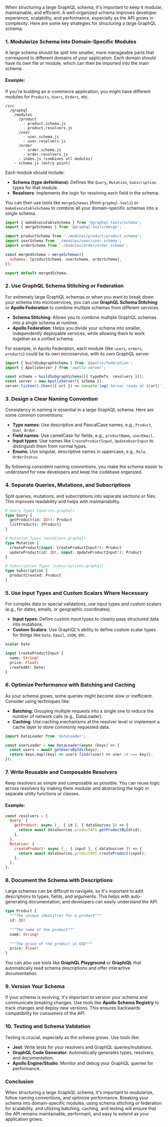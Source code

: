 When structuring a large GraphQL schema, it's important to keep it modular, maintainable, and efficient. A well-organized schema improves developer experience, scalability, and performance, especially as the API grows in complexity. Here are some key strategies for structuring a large GraphQL schema:

### 1. **Modularize Schema into Domain-Specific Modules**
A large schema should be split into smaller, more manageable parts that correspond to different domains of your application. Each domain should have its own file or module, which can then be imported into the main schema.

#### Example:
If you're building an e-commerce application, you might have different modules for `Products`, `Users`, `Orders`, etc.

```
/src
  /graphql
    /modules
      /product
        - product.schema.js
        - product.resolvers.js
      /user
        - user.schema.js
        - user.resolvers.js
      /order
        - order.schema.js
        - order.resolvers.js
      - index.js (combines all modules)
    - schema.js (entry point)
```

Each module should include:
- **Schema (type definitions)**: Defines the `Query`, `Mutation`, `Subscription` types for that module.
- **Resolvers**: Implements the logic for resolving each field in the schema.

You can then use tools like `mergeSchemas` (from `graphql-tools`) or `makeExecutableSchema` to combine all your domain-specific schemas into a single schema.

```javascript
import { makeExecutableSchema } from '@graphql-tools/schema';
import { mergeSchemas } from '@graphql-tools/merge';

import productSchema from './modules/product/product.schema';
import userSchema from './modules/user/user.schema';
import orderSchema from './modules/order/order.schema';

const mergedSchema = mergeSchemas({
  schemas: [productSchema, userSchema, orderSchema],
});

export default mergedSchema;
```

### 2. **Use GraphQL Schema Stitching or Federation**
For extremely large GraphQL schemas or when you want to break down your schema into microservices, you can use **GraphQL Schema Stitching** or **Apollo Federation** to combine multiple schemas from different services.

- **Schema Stitching**: Allows you to combine multiple GraphQL schemas into a single schema at runtime.
- **Apollo Federation**: Helps you divide your schema into smaller, independently deployable services, while allowing them to work together as a unified schema.

For example, in Apollo Federation, each module (like `users`, `orders`, `products`) could be its own microservice, with its own GraphQL server.

```javascript
import { buildSubgraphSchema } from '@apollo/federation';
import { ApolloServer } from 'apollo-server';

const schema = buildSubgraphSchema([{ typeDefs, resolvers }]);
const server = new ApolloServer({ schema });
server.listen().then(({ url }) => console.log(`Server ready at ${url}`));
```

### 3. **Design a Clear Naming Convention**
Consistency in naming is essential in a large GraphQL schema. Here are some common conventions:
- **Type names**: Use descriptive and PascalCase names, e.g., `Product`, `User`, `Order`.
- **Field names**: Use camelCase for fields, e.g., `productName`, `userEmail`.
- **Input types**: Use names like `CreateProductInput`, `UpdateUserInput` to distinguish them from normal types.
- **Enums**: Use singular, descriptive names in uppercase, e.g., `Role`, `OrderStatus`.

By following consistent naming conventions, you make the schema easier to understand for new developers and keep the codebase organized.

### 4. **Separate Queries, Mutations, and Subscriptions**
Split queries, mutations, and subscriptions into separate sections or files. This improves readability and helps with maintainability.

```graphql
# Query Types (queries.graphql)
type Query {
  getProduct(id: ID!): Product
  listProducts: [Product]
}

# Mutation Types (mutations.graphql)
type Mutation {
  createProduct(input: CreateProductInput!): Product
  updateProduct(id: ID!, input: UpdateProductInput!): Product
}

# Subscription Types (subscriptions.graphql)
type Subscription {
  productCreated: Product
}
```

### 5. **Use Input Types and Custom Scalars Where Necessary**
For complex data or special validations, use input types and custom scalars (e.g., for dates, emails, or geographic coordinates).

- **Input types**: Define custom input types to cleanly pass structured data into mutations.
- **Custom Scalars**: Use GraphQL's ability to define custom scalar types for things like `Date`, `Email`, `JSON`, etc.

```graphql
scalar Date

input CreateProductInput {
  name: String!
  price: Float!
  createdAt: Date!
}
```

### 6. **Optimize Performance with Batching and Caching**
As your schema grows, some queries might become slow or inefficient. Consider using techniques like:
- **Batching**: Grouping multiple requests into a single one to reduce the number of network calls (e.g., DataLoader).
- **Caching**: Use caching mechanisms at the resolver level or implement a cache layer to store commonly requested data.

```javascript
import DataLoader from 'dataloader';

const userLoader = new DataLoader(async (keys) => {
  const users = await getUsersByIds(keys);
  return keys.map((key) => users.find((user) => user.id === key));
});
```

### 7. **Write Reusable and Composable Resolvers**
Keep resolvers as simple and composable as possible. You can reuse logic across resolvers by making them modular and abstracting the logic in separate utility functions or classes.

#### Example:
```javascript
const resolvers = {
  Query: {
    getProduct: async (_, { id }, { dataSources }) => {
      return await dataSources.productAPI.getProductById(id);
    },
  },
  Mutation: {
    createProduct: async (_, { input }, { dataSources }) => {
      return await dataSources.productAPI.createProduct(input);
    },
  },
};
```

### 8. **Document the Schema with Descriptions**
Large schemas can be difficult to navigate, so it's important to add descriptions to types, fields, and arguments. This helps with auto-generating documentation, and developers can easily understand the API.

```graphql
type Product {
  """The unique identifier for a product"""
  id: ID!
  
  """The name of the product"""
  name: String!
  
  """The price of the product in USD"""
  price: Float!
}
```

You can also use tools like **GraphQL Playground** or **GraphiQL** that automatically read schema descriptions and offer interactive documentation.

### 9. **Version Your Schema**
If your schema is evolving, it's important to version your schema and communicate breaking changes. Use tools like **Apollo Schema Registry** to track changes and deploy new versions. This ensures backwards compatibility for consumers of the API.

### 10. **Testing and Schema Validation**
Testing is crucial, especially as the schema grows. Use tools like:
- **Jest**: Write tests for your resolvers and GraphQL queries/mutations.
- **GraphQL Code Generator**: Automatically generates types, resolvers, and documentation.
- **Apollo Engine/Studio**: Monitor and debug your GraphQL queries for performance.

### Conclusion
When structuring a large GraphQL schema, it's important to modularize, follow naming conventions, and optimize performance. Breaking your schema into domain-specific modules, using schema stitching or federation for scalability, and utilizing batching, caching, and testing will ensure that the API remains maintainable, performant, and easy to extend as your application grows.
